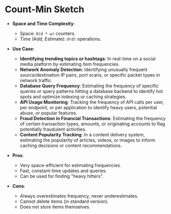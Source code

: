 # Count-Min Sketch

*   **Space and Time Complexity**:
    *   Space: `O(d * w)` counters.
    *   Time (Add, Estimate): `O(d)` operations.

*   **Use Case**:
    *   **Identifying trending topics or hashtags**: In real-time on a social media platform by estimating item frequencies.
    *   **Network Anomaly Detection**: Identifying unusually frequent source/destination IP pairs, port scans, or specific packet types in network traffic.
    *   **Database Query Frequency**: Estimating the frequency of specific queries or query patterns hitting a database backend to identify hot spots and optimize indexing or caching strategies.
    *   **API Usage Monitoring**: Tracking the frequency of API calls per user, per endpoint, or per application to identify heavy users, potential abuse, or popular features.
    *   **Fraud Detection in Financial Transactions**: Estimating the frequency of certain transaction types, amounts, or originating accounts to flag potentially fraudulent activities.
    *   **Content Popularity Tracking**: In a content delivery system, estimating the popularity of articles, videos, or images to inform caching decisions or content recommendations.

*   **Pros**:
    *   Very space-efficient for estimating frequencies.
    *   Fast, constant-time updates and queries.
    *   Can be used for finding "heavy hitters".
*   **Cons**:
    *   Always overestimates frequency, never underestimates.
    *   Cannot delete items (in standard version).
    *   Does not store items themselves.
